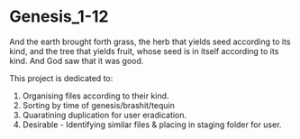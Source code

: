 # Genesis_1-12
And the earth brought forth grass, the herb that yields seed according to its kind, and the tree that yields fruit, whose seed is in itself according to its kind. And God saw that it was good.

This project is dedicated to:
1. Organising files according to their kind. 
2. Sorting by time of genesis/brashit/tequin
3. Quaratining duplication for user eradication. 
4. Desirable - Identifying similar files & placing in staging folder for user.
